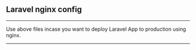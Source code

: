 ## Laravel nginx config

---

Use above files incase you want to deploy Laravel App to production using nginx.

---
